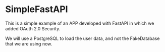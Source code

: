 # SimpleFastAPI
This is a simple example of an APP developed with FastAPI in which we added OAuth 2.0 Security.

We will use a PostgreSQL to load the user data, and not the FakeDatabase that we are using now.